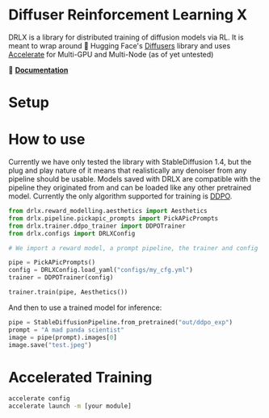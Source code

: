 # Diffuser Reinforcement Learning X

DRLX is a library for distributed training of diffusion models via RL. It is meant to wrap around 🤗 Hugging Face's [Diffusers](https://huggingface.co/docs/diffusers/) library and uses [Accelerate](https://huggingface.co/docs/accelerate/) for Multi-GPU and Multi-Node (as of yet untested)

📖 **[Documentation](https://DRLX.readthedocs.io)**

# Setup

# How to use

Currently we have only tested the library with StableDiffusion 1.4, but the plug and play nature of it means that realistically any denoiser from any pipeline should be usable. Models saved with DRLX are compatible with the pipeline they originated from and can be loaded like any other pretrained model. Currently the only algorithm supported for training is [DDPO](https://arxiv.org/abs/2305.13301).

```python
from drlx.reward_modelling.aesthetics import Aesthetics
from drlx.pipeline.pickapic_prompts import PickAPicPrompts
from drlx.trainer.ddpo_trainer import DDPOTrainer
from drlx.configs import DRLXConfig

# We import a reward model, a prompt pipeline, the trainer and config

pipe = PickAPicPrompts()
config = DRLXConfig.load_yaml("configs/my_cfg.yml")
trainer = DDPOTrainer(config)

trainer.train(pipe, Aesthetics())
```

And then to use a trained model for inference:

```python
pipe = StableDiffusionPipeline.from_pretrained("out/ddpo_exp")
prompt = "A mad panda scientist"
image = pipe(prompt).images[0]
image.save("test.jpeg")
```

# Accelerated Training

```bash
accelerate config
accelerate launch -m [your module]
```